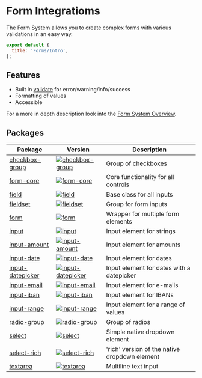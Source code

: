 [//]: # 'AUTO INSERT HEADER PREPUBLISH'

# Form Integratioms

The Form System allows you to create complex forms with various validations in an easy way.

```js script
export default {
  title: 'Forms/Intro',
};
```

## Features

- Built in [validate](?path=/docs/forms-validation-overview--page) for error/warning/info/success
- Formatting of values
- Accessible

For a more in depth description look into the [Form System Overview](?path=/docs/forms-system-overview--page).

## Packages

| Package                                                               | Version                                                                                                                              | Description                                   |
| --------------------------------------------------------------------- | ------------------------------------------------------------------------------------------------------------------------------------ | ----------------------------------------------|
| [checkbox-group](?path=/docs/forms-checkbox-group--main)              | [![checkbox-group](https://img.shields.io/npm/v/@lion/checkbox-group.svg)](https://www.npmjs.com/package/@lion/checkbox-group)       | Group of checkboxes                           |
| [form-core](?path=/docs/forms-system-overview--page)                  | [![form-core](https://img.shields.io/npm/v/@lion/form-core.svg)](https://www.npmjs.com/package/@lion/form-core)                      | Core functionality for all controls           |
| [field](?path=/docs/forms-field-overview--page)                       | [![field](https://img.shields.io/npm/v/@lion/field.svg)](https://www.npmjs.com/package/@lion/field)                                  | Base class for all inputs                     |
| [fieldset](?path=/docs/forms-fieldset-overview--main)                 | [![fieldset](https://img.shields.io/npm/v/@lion/fieldset.svg)](https://www.npmjs.com/package/@lion/fieldset)                         | Group for form inputs                         |
| [form](?path=/docs/forms-form-overview--main)                         | [![form](https://img.shields.io/npm/v/@lion/form.svg)](https://www.npmjs.com/package/@lion/form)                                     | Wrapper for multiple form elements            |
| [input](?path=/docs/forms-input--main)                       | [![input](https://img.shields.io/npm/v/@lion/input.svg)](https://www.npmjs.com/package/@lion/input)                                  | Input element for strings                     |
| [input-amount](?path=/docs/forms-input-amount--main)         | [![input-amount](https://img.shields.io/npm/v/@lion/input-amount.svg)](https://www.npmjs.com/package/@lion/input-amount)             | Input element for amounts                     |
| [input-date](?path=/docs/forms-input-date--main)             | [![input-date](https://img.shields.io/npm/v/@lion/input-date.svg)](https://www.npmjs.com/package/@lion/input-date)                   | Input element for dates                       |
| [input-datepicker](?path=/docs/forms-input-datepicker--main) | [![input-datepicker](https://img.shields.io/npm/v/@lion/input-datepicker.svg)](https://www.npmjs.com/package/@lion/input-datepicker) | Input element for dates with a datepicker     |
| [input-email](?path=/docs/forms-input-email--main)           | [![input-email](https://img.shields.io/npm/v/@lion/input-email.svg)](https://www.npmjs.com/package/@lion/input-email)                | Input element for e-mails                     |
| [input-iban](?path=/docs/forms-input-iban--main)             | [![input-iban](https://img.shields.io/npm/v/@lion/input-iban.svg)](https://www.npmjs.com/package/@lion/input-iban)                   | Input element for IBANs                       |
| [input-range](?path=/docs/forms-input-range--main)           | [![input-range](https://img.shields.io/npm/v/@lion/input-range.svg)](https://www.npmjs.com/package/@lion/input-range)                | Input element for a range of values           |
| [radio-group](?path=/docs/forms-radio-group--main)           | [![radio-group](https://img.shields.io/npm/v/@lion/radio-group.svg)](https://www.npmjs.com/package/@lion/radio-group)                | Group of radios                               |
| [select](?path=/docs/forms-select--main)                     | [![select](https://img.shields.io/npm/v/@lion/select.svg)](https://www.npmjs.com/package/@lion/select)                               | Simple native dropdown element                |
| [select-rich](?path=/docs/forms-select-rich--main)           | [![select-rich](https://img.shields.io/npm/v/@lion/select-rich.svg)](https://www.npmjs.com/package/@lion/select-rich)                | 'rich' version of the native dropdown element |
| [textarea](?path=/docs/forms-textarea--main)                 | [![textarea](https://img.shields.io/npm/v/@lion/textarea.svg)](https://www.npmjs.com/package/@lion/textarea)                         | Multiline text input                          |
